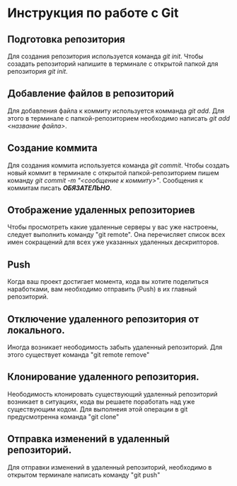 # Инструкция по работе с Git

## Подготовка репозитория
Для создания репозитория используется команда *git init*. Чтобы созадать репозиторий напишите в терминале с открытой папкой для репозитория *git init*.

## Добавление файлов в репозиторий

Для добавления файла к коммиту используется комманда *git add*. Для этого в терминале с папкой-репозиторием необходимо написать *git add <название файла>*.

## Создание коммита
Для создания коммита используется команда *git commit*. Чтобы создать новый коммит в терминале с открытой папкой-репозиторием пишем команду *git commit -m "<сообщение к коммиту>"*. Сообщения к коммитам писать ***ОБЯЗАТЕЛЬНО***.


## Отображение удаленных репозиториев

Чтобы просмотреть какие удаленные серверы у вас уже настроены, следует выполнить команду "git remote".
Она перечисляет список всех имен сокращений для всех уже указанных удаленных дескрипторов.

## Push

Когда ваш проект достигает момента, кода вы хотите поделиться наработками, вам необходимо отправить (Push) в их главный репозиторий.


## Отключение удаленного репозитория от локального.

Иногда возникает неободимость забыть удаленный репозиторий.
Для этого существует команда "git remote remove"


## Клонирование удаленного репозитория.

Неободимость клонировать существующий удаленный репозиторий возникает в ситуациях, кода вы решаете поработать над уже существующим кодом.
Для выполнеия этой операции в git предусмотренна команда "git clone"

## Отправка изменений в удаленный репозиторий.

Для отправки изменений в удаленный репозиторий, необходимо в открытом терминале написать команду "git push"
